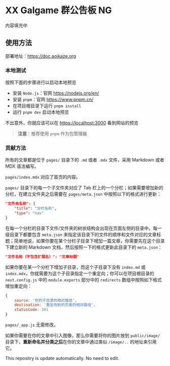 # XX Galgame 群公告板 NG

内容填充中

## 使用方法

部署地址：<https://doc.aoikaze.org>

### 本地测试

按照下面的步骤进行以启动本地预览

- 安装 `Node.js`：官网 https://nodejs.org/en/
- 安装 `pnpm`：官网 https://www.pnpm.cn/
- 在项目根目录下运行 `pnpm install`
- 运行 `pnpm dev` 启动本地预览

不出意外，你就应该可以在 <https://localhost:3000> 看到网站的预览

> **注意**：推荐使用 `pnpm` 作为包管理器

### 贡献方法

所有的文章都是位于 `pages/` 目录下的 `.md` 或者 `.mdx` 文件，采用 Markdown 或者 MDX 语法编写。

 `pages/index.mdx` 对应了首页的内容。

 `pages/` 目录下的每一个子文件夹对应了 Tab 栏上的一个分栏；如果需要增加新的分栏，在建立文件夹之后需要在 `pages/meta.json` 中按照以下的格式进行更新：

```json
"文件夹名称": {
    "title": "分栏名称",
    "type": "nav"
}
```

在每一个分栏的目录下文件/文件夹的树状结构会出现在页面左侧的目录中。每一级目录下都要包含 `meta.json` 来指定该目录下的文件的顺序和文件对应的文章标题；简单地说，如果你要在某个分栏子目录下增加一篇文章，你需要先在这个目录下建立新的 Markdown 文档，然后按照一下的格式更新此目录下的 `meta.json`：

```json
"文件名称（不包含扩展名）": "文章标题"
```

如果你要在某一个分栏下增加子目录，而这个子目录下没有 `index.md` 或 `index.mdx`，你就需要为这个子目录指定一个重定向；你可以在项目根目录的 `next.config.js` 中的 `module.exports` 部分中的 `redirects` 数组中按照如下格式增加重定向：

```js
{
    source: '你的子目录的相对路径',
    destination: '重定向到的页面的相对路径',
    statusCode: 301
}
```

`pages/_app.js` 无需修改。

如果你需要在你的文章中引入图像，那么你需要将你的图片放到 `public/image/` 目录下，**重新命名并分类之后**在你的文章中通过类似 `/image/..` 的地址来引用它。

This repositry is update automatically. No need to edit.
